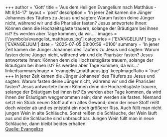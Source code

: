 +++
author = 'Gott'
title = 'Aus dem Heiligen Evangelium nach Matthäus - Mt 9,14-17'
layout = 'post'
description = 'In jener Zeit kamen die Jünger Johannes  des Täufers zu Jesus und sagten: Warum fasten deine Jünger nicht, während wir und die Pharisäer fasten? Jesus antwortete ihnen: Können denn die Hochzeitsgäste trauern, solange der Bräutigam bei ihnen ist? Es werden aber Tage kommen, da wir....'
images = ['/symbols/evangelist_matthaeus.jpg']
categories = ['EVANGELIUM']
tags = ['EVANGELIUM']
date = '2025-07-05 08:00:59 +0100'
summary = 'In jener Zeit kamen die Jünger Johannes  des Täufers zu Jesus und sagten: Warum fasten deine Jünger nicht, während wir und die Pharisäer fasten? Jesus antwortete ihnen: Können denn die Hochzeitsgäste trauern, solange der Bräutigam bei ihnen ist? Es werden aber Tage kommen, da wir....'
linkedsummaryImage = 'evangelist_matthaeus.jpg'
keepImageRatio = 'true'
+++
In jener Zeit kamen die Jünger Johannes' des Täufers zu Jesus und sagten: Warum fasten deine Jünger nicht, während wir und die Pharisäer fasten?
Jesus antwortete ihnen: Können denn die Hochzeitsgäste trauern, solange der Bräutigam bei ihnen ist? Es werden aber Tage kommen, da wird ihnen der Bräutigam weggenommen sein; dann werden sie fasten.<!--more-->
Niemand setzt ein Stück neuen Stoff auf ein altes Gewand; denn der neue Stoff reißt doch wieder ab und es entsteht ein noch größerer Riss.
Auch füllt man nicht jungen Wein in alte Schläuche. Sonst reißen die Schläuche, der Wein läuft aus und die Schläuche sind unbrauchbar. Jungen Wein füllt man in neue Schläuche, dann bleibt beides erhalten.<br> [Quelle: Evangelizo](https://evangeliumtagfuertag.org/DE/gospel)
